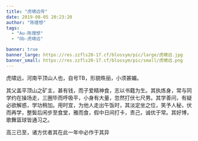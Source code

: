 ```yaml
---
title: "虎啸远传"
date: 2019-08-05 20:23:20
author: "陈理想"
tags: 
  - "Au-陈理想"
  - "Ob-虎啸远"

banner: true
banner_large: https://res.zzfls20-17.cf/blossym/pic/large/虎啸远.jpg
banner_small: https://res.zzfls20-17.cf/blossym/pic/small/虎啸远.png
---
```


<p>虎啸远，河南平顶山人也，自号TB，形貌昳丽，小须甚媚。</p>
<p>其父盖平顶山之矿主，甚有钱，而子爱精神食，志以书籍为生。其执炼身，常与同学约在操场走，三圈毕而呼吸平，小身有大量，忽然打伏七尺男。其学善问，有疑必欲解惑，学功稍加。用时宜，为他人走出午饭时，其淡定坐之位，笑予人秘，伏而再学，整鬓后闲步至食堂，雅而食，假中日间打卡，责己，诚优于常。其好博，歌舞篮球皆通习之。</p>
<p>高三已至，诸方优者其在此一年中必作于其异</p>
<p>&nbsp;</p>